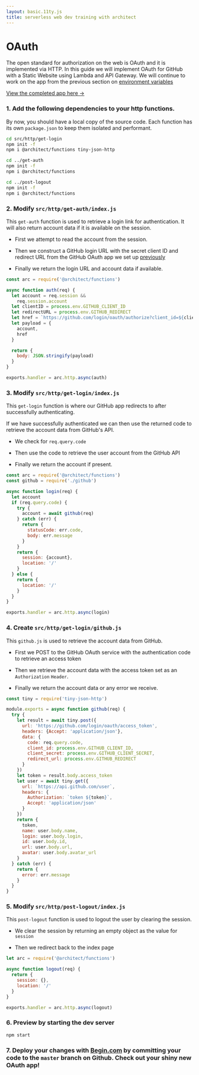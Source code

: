 ```yaml
---
layout: basic.11ty.js
title: serverless web dev training with architect
---
```


# OAuth

The open standard for authorization on the web is OAuth and it is implemented via HTTP.  In this guide we will implement OAuth for GitHub with a Static Website using Lambda and API Gateway. We will continue to work on the app from the previous section on [environment variables](https://learn.begin.com/basic/state/env)

[View the completed app here →](https://fly-ogy.begin.app/)

### 1. Add the following dependencies to your http functions.
By now, you should have a local copy of the source code. Each function has its own `package.json` to keep them isolated and performant.

```bash
cd src/http/get-login
npm init -f
npm i @architect/functions tiny-json-http

cd ../get-auth
npm init -f
npm i @architect/functions

cd ../post-logout
npm init -f
npm i @architect/functions
```


### 2. Modify `src/http/get-auth/index.js`

This `get-auth` function is used to retrieve a login link for authentication. It will also return account data if it is available on the session.

- First we attempt to read the account from the session.

- Then we construct a GitHub login URL with the secret client ID and redirect URL from the GitHub OAuth app we set up [previously](https://learn.begin.com/basic/state/env)

- Finally we return the login URL and account data if available.

```javascript
const arc = require('@architect/functions')

async function auth(req) {
  let account = req.session &&
    req.session.account
  let clientID = process.env.GITHUB_CLIENT_ID
  let redirectURL = process.env.GITHUB_REDIRECT
  let href = `https://github.com/login/oauth/authorize?client_id=${clientID}&redirect_url=${redirectURL}`
  let payload = {
    account,
    href
  }

  return {
    body: JSON.stringify(payload)
  }
}

exports.handler = arc.http.async(auth)
```


### 3. Modify `src/http/get-login/index.js`

This `get-login` function is where our GitHub app redirects to after successfully authenticating.

If we have successfully authenticated we can then use the returned code to retrieve the account data from GitHub's API.

- We check for `req.query.code`

- Then use the code to retrieve the user account from the GitHub API

- Finally we return the account if present.

```javascript
const arc = require('@architect/functions')
const github = require('./github')

async function login(req) {
  let account
  if (req.query.code) {
    try {
      account = await github(req)
    } catch (err) {
      return {
        statusCode: err.code,
        body: err.message
      }
    }
    return {
      session: {account},
      location: '/'
    }
  } else {
    return {
      location: '/'
    }
  }
}

exports.handler = arc.http.async(login)
```


### 4. Create `src/http/get-login/github.js`

This `github.js` is used to retrieve the account data from GitHub.

- First we POST to the GitHub OAuth service with the authentication code to retrieve an access token

- Then we retrieve the account data with the access token set as an `Authorization` `Header`.

- Finally we return the account data or any error we receive.

```javascript
const tiny = require('tiny-json-http')

module.exports = async function github(req) {
  try {
    let result = await tiny.post({
      url: 'https://github.com/login/oauth/access_token',
      headers: {Accept: 'application/json'},
      data: {
        code: req.query.code,
        client_id: process.env.GITHUB_CLIENT_ID,
        client_secret: process.env.GITHUB_CLIENT_SECRET,
        redirect_url: process.env.GITHUB_REDIRECT
      }
    })
    let token = result.body.access_token
    let user = await tiny.get({
      url: `https://api.github.com/user`,
      headers: {
        Authorization: `token ${token}`,
        Accept: 'application/json'
      }
    })
    return {
      token,
      name: user.body.name,
      login: user.body.login,
      id: user.body.id,
      url: user.body.url,
      avatar: user.body.avatar_url
    }
  } catch (err) {
    return {
      error: err.message
    }
  }
}
```

### 5. Modify `src/http/post-logout/index.js`

This `post-logout` function is used to logout the user by clearing the session.

 - We clear the session by returning an empty object as the value for `session`

 - Then we redirect back to the index page

```javascript
let arc = require('@architect/functions')

async function logout(req) {
  return {
    session: {},
    location: '/'
  }
}

exports.handler = arc.http.async(logout)

```


### 6. Preview by starting the dev server

```bash
npm start
```

### 7. Deploy your changes with [Begin.com](https://begin.com) by committing your code to the `master` branch on Github. Check out your shiny new OAuth app! 
